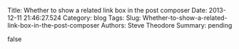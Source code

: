 Title: Whether to show a related link box in the post composer
Date: 2013-12-11 21:46:27.524
Category: blog
Tags: 
Slug: Whether-to-show-a-related-link-box-in-the-post-composer
Authors: Steve Theodore
Summary: pending

false

